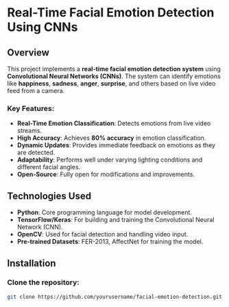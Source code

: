 # **Real-Time Facial Emotion Detection Using CNNs**

## **Overview**
This project implements a **real-time facial emotion detection system** using **Convolutional Neural Networks (CNNs)**. The system can identify emotions like **happiness**, **sadness**, **anger**, **surprise**, and others based on live video feed from a camera.

### **Key Features:**
- **Real-Time Emotion Classification**: Detects emotions from live video streams.
- **High Accuracy**: Achieves **80% accuracy** in emotion classification.
- **Dynamic Updates**: Provides immediate feedback on emotions as they are detected.
- **Adaptability**: Performs well under varying lighting conditions and different facial angles.
- **Open-Source**: Fully open for modifications and improvements.

## **Technologies Used**
- **Python**: Core programming language for model development.
- **TensorFlow/Keras**: For building and training the Convolutional Neural Network (CNN).
- **OpenCV**: Used for facial detection and handling video input.
- **Pre-trained Datasets**: FER-2013, AffectNet for training the model.

## **Installation**

### **Clone the repository**:
```bash
git clone https://github.com/yourusername/facial-emotion-detection.git
